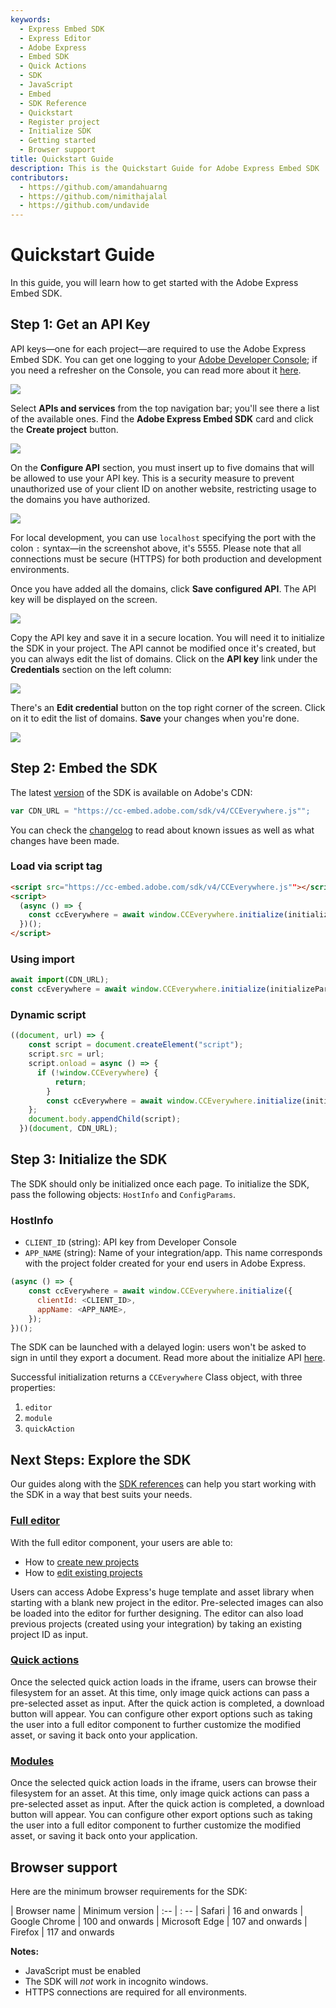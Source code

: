 ```yaml
---
keywords:
  - Express Embed SDK
  - Express Editor
  - Adobe Express
  - Embed SDK
  - Quick Actions
  - SDK
  - JavaScript
  - Embed
  - SDK Reference
  - Quickstart
  - Register project
  - Initialize SDK
  - Getting started
  - Browser support
title: Quickstart Guide
description: This is the Quickstart Guide for Adobe Express Embed SDK
contributors:
  - https://github.com/amandahuarng
  - https://github.com/nimithajalal
  - https://github.com/undavide
---
```

# Quickstart Guide

In this guide, you will learn how to get started with the Adobe Express Embed SDK.

## Step 1: Get an API Key

API keys—one for each project—are required to use the Adobe Express Embed SDK. You can get one logging to your [Adobe Developer Console](https://developer.adobe.com/console); if you need a refresher on the Console, you can read more about it [here](https://developer.adobe.com/developer-console/docs/guides/getting-started/).

![](../images/quickstart_console.png)

Select **APIs and services** from the top navigation bar; you'll see there a list of the available ones. Find the **Adobe Express Embed SDK** card and click the **Create project** button.
 
![](../images/quickstart_apis-and-services.png)

On the **Configure API** section, you must insert up to five domains that will be allowed to use your API key. This is a security measure to prevent unauthorized use of your client ID on another website, restricting usage to the domains you have authorized.

![](../images/quickstart_configure-domain.png)

For local development, you can use `localhost` specifying the port with the colon `:` syntax—in the screenshot above, it's 5555. Please note that all connections must be secure (HTTPS) for both production and development environments. 

Once you have added all the domains, click **Save configured API**. The API key will be displayed on the screen.

![](../images/quickstart_complete.png)

Copy the API key and save it in a secure location. You will need it to initialize the SDK in your project. The API cannot be modified once it's created, but you can always edit the list of domains. Click on the **API key** link under the **Credentials** section on the left column:

![](../images/quickstart_api.png)

There's an **Edit credential** button on the top right corner of the screen. Click on it to edit the list of domains. **Save** your changes when you're done.

![](../images/quickstart_edit-credentials.png)

## Step 2: Embed the SDK

The latest [version](https://cc-embed.adobe.com/sdk/v4/version.json) of the SDK is available on Adobe's CDN:

```js
var CDN_URL = "https://cc-embed.adobe.com/sdk/v4/CCEverywhere.js"";
```

You can check the [changelog](/src/pages/guides/changelog/index.md) to read about known issues as well as what changes have been made.

### Load via script tag

```html
<script src="https://cc-embed.adobe.com/sdk/v4/CCEverywhere.js""></script>
<script>
  (async () => {
    const ccEverywhere = await window.CCEverywhere.initialize(initializeParams, configParams);
  })();
</script>
```

### Using import

```js
await import(CDN_URL);
const ccEverywhere = await window.CCEverywhere.initialize(initializeParams, configParams);
```

### Dynamic script

```js
((document, url) => {
    const script = document.createElement("script");
    script.src = url;
    script.onload = async () => {
      if (!window.CCEverywhere) {
          return;
        }
        const ccEverywhere = await window.CCEverywhere.initialize(initializeParams, configParams);
    };
    document.body.appendChild(script);
  })(document, CDN_URL);
```

## Step 3: Initialize the SDK

The SDK should only be initialized once each page. To initialize the SDK, pass the following objects: `HostInfo` and `ConfigParams`.

### HostInfo

* `CLIENT_ID` (string): API key from Developer Console
* `APP_NAME` (string): Name of your integration/app. This name corresponds with the project folder created for your end users in Adobe Express.

```js
(async () => {
    const ccEverywhere = await window.CCEverywhere.initialize({
      clientId: <CLIENT_ID>,
      appName: <APP_NAME>,
    });
})();
```

The SDK can be launched with a delayed login: users won't be asked to sign in until they export a document. Read more about the initialize API [here](../../reference/initialize/index.md).

Successful initialization returns a `CCEverywhere` Class object, with three properties:

1. `editor`
2. `module`
3. `quickAction`

## Next Steps: Explore the SDK

Our guides along with the [SDK references](../../reference/index.md) can help you start working with the SDK in a way that best suits your needs.

### [Full editor](../guides/full_editor/index.md)

With the full editor component, your users are able to:

* How to [create new projects](../guides/full_editor/create_project/)
* How to [edit existing projects](../guides/full_editor/edit_project/)

Users can access Adobe Express's huge template and asset library when starting with a blank new project in the editor. Pre-selected images can also be loaded into the editor for further designing. The editor can also load previous projects (created using your integration) by taking an existing project ID as input.

### [Quick actions](../guides/quick_actions/index.md)

Once the selected quick action loads in the iframe, users can browse their filesystem for an asset. At this time, only image quick actions can pass a pre-selected asset as input. After the quick action is completed, a download button will appear. You can configure other export options such as taking the user into a full editor component to further customize the modified asset, or saving it back onto your application.

### [Modules](../guides/modules/index.md)

Once the selected quick action loads in the iframe, users can browse their filesystem for an asset. At this time, only image quick actions can pass a pre-selected asset as input. After the quick action is completed, a download button will appear. You can configure other export options such as taking the user into a full editor component to further customize the modified asset, or saving it back onto your application.

## Browser support

Here are the minimum browser requirements for the SDK:

| Browser name | Minimum version
| :-- | : --
| Safari  | 16 and onwards
| Google Chrome | 100 and onwards
| Microsoft Edge | 107 and onwards
| Firefox | 117 and onwards

**Notes:**

* JavaScript must be enabled
* The SDK will *not* work in incognito windows.
* HTTPS connections are required for all environments.
